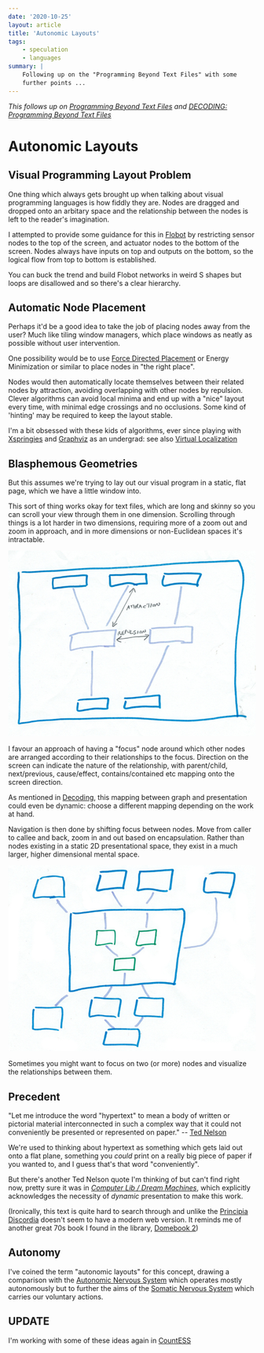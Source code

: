 ```yaml
---
date: '2020-10-25'
layout: article
title: 'Autonomic Layouts'
tags:
    - speculation
    - languages
summary: |
    Following up on the "Programming Beyond Text Files" with some
    further points ...
---
```


*This follows up on [Programming Beyond Text Files](/art/programming-beyond-text-files/)
and [DECODING: Programming Beyond Text Files](/art/decoding-programming-beyond-text-files/)*

# Autonomic Layouts

## Visual Programming Layout Problem

One thing which always gets brought up when talking about visual programming
languages is how fiddly they are.  Nodes are dragged and dropped onto an arbitary
space and the relationship between the nodes is left to the reader's imagination.

I attempted to provide some guidance for this in 
[Flobot](/art/flobot-graphical-dataflow-language-for-robots/) by
restricting sensor nodes to the top of the screen, and actuator nodes to the bottom
of the screen.  Nodes always have inputs on top and outputs on the bottom, so the
logical flow from top to bottom is established.

You can buck the trend and build Flobot networks in weird S shapes but loops
are disallowed and so there's a clear hierarchy. 

## Automatic Node Placement

Perhaps it'd be a good idea to take the job of placing nodes away from 
the user?  Much like tiling window managers, which place windows as 
neatly as possible without user intervention.

One possibility would be to use
[Force Directed Placement](https://en.wikipedia.org/wiki/Force-directed_graph_drawing) 
or Energy Minimization or similar to place nodes in "the right place".

Nodes would then automatically locate themselves between their
related nodes by attraction,
avoiding overlapping with other nodes by repulsion.
Clever algorithms can avoid local minima and end up with a "nice"
layout every time, with minimal edge crossings and no occlusions.
Some kind of 'hinting' may be required to keep the layout
stable.

I'm a bit obsessed with these kids of algorithms, ever since playing with
[Xspringies](https://web.archive.org/web/20130330210456/http://www.cs.rutgers.edu/~decarlo/software.html)
and [Graphviz](https://graphviz.org/) as an undergrad:
see also [Virtual Localization](https://nick.zoic.org/art/virtual-localization/)

## Blasphemous Geometries

But this assumes we're trying to lay out our visual program in
a static, flat page, which we have a little window into.

This sort of thing works okay for text files, which are long and
skinny so you can scroll your view through them in one dimension.
Scrolling through things is a lot harder in two dimensions,
requiring more of a zoom out and zoom in approach, and in more
dimensions or non-Euclidean spaces it's intractable.

![diagram1](img/diagram1.jpg)

I favour an approach of having a "focus" node around which other
nodes are arranged according to their relationships to the focus.
Direction on the screen can indicate the nature of the relationship,
with parent/child, next/previous, cause/effect, contains/contained
etc mapping onto the screen direction.

As mentioned in [Decoding](/art/decoding-programming-beyond-text-files/),
this mapping between graph and presentation could even be dynamic:
choose a different mapping depending on the work at hand.

Navigation is then done by shifting focus between nodes.  Move from caller
to callee and back, zoom in and out based on encapsulation.
Rather than nodes existing in a static 2D presentational space, they exist in a
much larger, higher dimensional mental space.

![diagram2](img/diagram2.jpg)

Sometimes you might want to focus on two (or more) nodes and visualize the 
relationships between them.

## Precedent

"Let me introduce the word "hypertext" to mean a body of written or pictorial
material interconnected in such a complex way that it could not conveniently be
presented or represented on paper." -- [Ted Nelson](https://dl.acm.org/doi/10.1145/800197.806036)

We're used to thinking about hypertext as something which gets laid out onto a flat
plane, something you *could* print on a really big piece of paper if you wanted to,
and I guess that's that word "conveniently".  

But there's another Ted Nelson quote I'm thinking of but can't find right now, pretty sure it was in
*[Computer Lib / Dream Machines](https://archive.org/details/computer-lib-dream-machines/mode/2up)*,
which explicitly acknowledges the necessity of *dynamic* presentation to make this work.

(Ironically, this text is quite hard to search through and unlike the 
[Principia Discordia](https://principiadiscordia.com/book/5.php) doesn't seem to have a modern
web version.  It reminds me of another great 70s book I found in the library,
[Domebook 2](https://archive.org/details/Domebook.2.1972.Lloyd.Kahn))

## Autonomy

I've coined the term "autonomic layouts" for this concept,
drawing a comparison with the
[Autonomic Nervous System](https://en.wikipedia.org/wiki/Autonomic_nervous_system)
which operates mostly autonomously but to further the 
aims of the [Somatic Nervous System](https://en.wikipedia.org/wiki/Somatic_nervous_system) which carries our voluntary actions.

## UPDATE

I'm working with some of these ideas again in [CountESS](/art/attack-and-dethrone-excel/)
